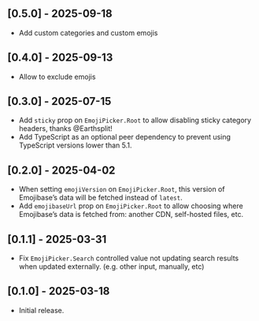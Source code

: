 ## [0.5.0] - 2025-09-18

- Add custom categories and custom emojis

## [0.4.0] - 2025-09-13

- Allow to exclude emojis

## [0.3.0] - 2025-07-15

- Add `sticky` prop on `EmojiPicker.Root` to allow disabling sticky category headers, thanks @Earthsplit!
- Add TypeScript as an optional peer dependency to prevent using TypeScript versions lower than 5.1.

## [0.2.0] - 2025-04-02

- When setting `emojiVersion` on `EmojiPicker.Root`, this version of Emojibase’s data will be fetched instead of `latest`.
- Add `emojibaseUrl` prop on `EmojiPicker.Root` to allow choosing where Emojibase’s data is fetched from: another CDN, self-hosted files, etc.

## [0.1.1] - 2025-03-31

- Fix `EmojiPicker.Search` controlled value not updating search results when updated externally. (e.g. other input, manually, etc)

## [0.1.0] - 2025-03-18

- Initial release.
